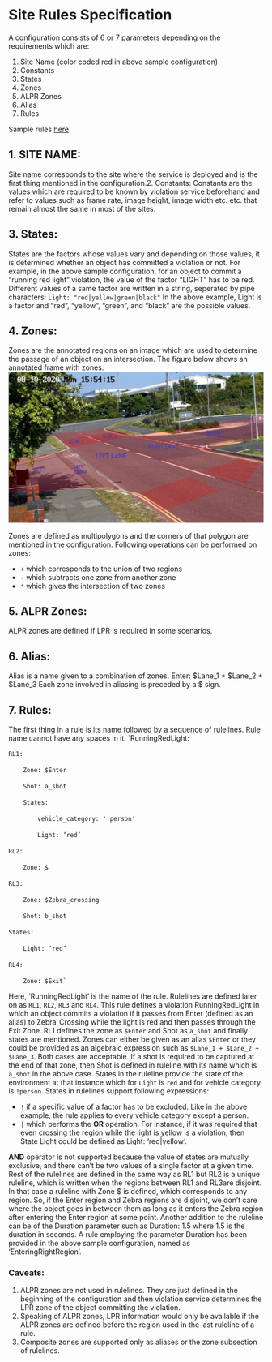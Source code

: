 # Site Rules Specification
A configuration consists of 6 or 7 parameters depending on the requirements which are:
1. Site Name (color coded red in above sample configuration)
2. Constants
3. States
4. Zones
5. ALPR Zones
6. Alias
7. Rules

Sample rules [here](./site_config.yaml)

## 1. SITE NAME:
Site name corresponds to the site where the service is deployed and is the first thing mentioned
in the configuration.2. Constants:
Constants are the values which are required to be known by violation service beforehand and
refer to values such as frame rate, image height, image width etc. etc. that remain almost the
same in most of the sites.

## 3. States:
States are the factors whose values vary and depending on those values, it is determined
whether an object has committed a violation or not. For example, in the above sample
configuration, for an object to commit a “running red light” violation, the value of the factor
“LIGHT” has to be red.
Different values of a same factor are written in a string, seperated by pipe characters:
`Light:​ "red|yellow|green|black"`
In the above example, Light is a factor and “red”, “yellow”, “green”, and “black” are the possible
values.

## 4. Zones:
Zones are the annotated regions on an image which are used to determine the passage of an
object on an intersection. The figure below shows an annotated frame with zones:
![alt text](Isolated.jpg "Title")

Zones are defined as multipolygons and the corners of that polygon are mentioned in the
configuration.
Following operations can be performed on zones:
* `+` which corresponds to the union of two regions
* `-` which subtracts one zone from another zone
* `*` which gives the intersection of two zones

## 5. ALPR Zones:
ALPR zones are defined if LPR is required in some scenarios.

## 6. Alias:
Alias is a name given to a combination of zones.
Enter:​ $Lane_1 + $Lane_2 + $Lane_3
Each zone involved in aliasing is preceded by a $ sign.

## 7. Rules:
The first thing in a rule is its name followed by a sequence of rulelines. Rule name cannot have
any spaces in it.
`RunningRedLight:

    RL1:

        Zone: $Enter

        Shot: a_shot

        States:

            vehicle_category: '!person'

            Light: ‘red’

    RL2:

        Zone: $

    RL3:

        Zone: $Zebra_crossing

        Shot: b_shot

    States:

        Light: ‘red’

    RL4:

        Zone: $Exit`
        

Here, ‘RunningRedLight’ is the name of the rule. Rulelines are defined later on as `RL1`, `RL2`,
`RL3` and `RL4`. This rule defines a violation RunningRedLight in which an object commits a
violation if it passes from Enter (defined as an alias) to Zebra_Crossing while the light is red and
then passes through the Exit Zone.
RL1 defines the zone as `$Enter` and Shot as `a_shot` and finally states are mentioned. Zones can
either be given as an alias `$Enter` or they could be provided as an algebraic expression such as
`$Lane_1 + $Lane_2 + $Lane_3`. Both cases are acceptable. If a shot is required to be captured at
the end of that zone, then Shot is defined in ruleline with its name which is `a_shot` in the above
case. States in the ruleline provide the state of the environment at that instance which for `Light` is
`red` and for vehicle category is `!person`. States in rulelines support following expressions:

* `!` if a specific value of a factor has to be excluded. Like in the above example, the rule
applies to every vehicle category except a person.
* `|` which performs the **OR** operation. For instance, if it was required that even crossing the
region while the light is yellow is a violation, then State Light could be defined as Light:
‘red|yellow’.

**AND** operator is not supported because the value of states are mutually exclusive, and there
can’t be two values of a single factor at a given time. Rest of the rulelines are defined in the same
way as RL1 but RL2 is a unique ruleline, which is written when the regions between RL1 and RL3are disjoint. In that case a ruleline with Zone $ is defined, which corresponds to any region. So, if
the Enter region and Zebra regions are disjoint, we don’t care where the object goes in between
them as long as it enters the Zebra region after entering the Enter region at some point. Another
addition to the ruleline can be of the Duration parameter such as Duration: 1.5 where 1.5 is the
duration in seconds. A rule employing the parameter Duration has been provided in the above
sample configuration, named as ‘EnteringRightRegion’.

### Caveats:

1. ALPR zones are not used in rulelines. They are just defined in the beginning of the
configuration and then violation service determines the LPR zone of the object
committing the violation.
2. Speaking of ALPR zones, LPR information would only be available if the ALPR zones are
defined before the region used in the last ruleline of a rule.
3. Composite zones are supported only as aliases or the zone subsection of rulelines.